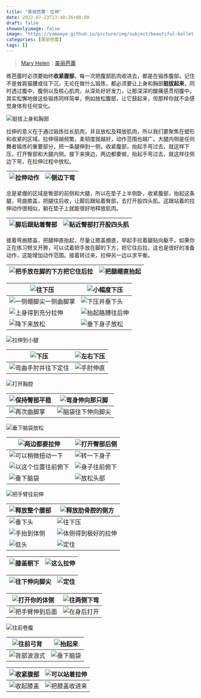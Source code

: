 ```yaml
---
title: "美丽芭蕾：拉伸"
date: 2022-07-23T23:40:26+08:00
draft: false
showonlyimage: false
image: "https://yamaeye.github.io/picture/img/subject/beautiful-ballet.jpg"
categories: [美丽芭蕾]
tags: []
---
```


>[Mary Helen](https://space.bilibili.com/1718958133)：[美丽芭蕾](https://www.bilibili.com/video/BV1tW411P7ew)

<!--more-->

练芭蕾时必须要始终**收紧腹部**，每一次把腹部肌肉收进去，都是在锻炼腹部。记住不是耸肩猫腰或往下沉，无论在做什么锻炼，都必须要让上身和胸部**挺拔起来**，同时透过腹中、腹侧以及核心肌肉，从深处好好发力，让那深深的酸痛感贯彻腹中。其实松懈地做这些锻炼同样简单，例如放松腹部，让它鼓起来，但那样你就不会感觉身体有任何变化。

![挺拔上身和胸部](https://yamaeye.github.io/picture/img/beautiful-ballet/LaShen/60.png)

拉伸的意义在于通过锻炼拉长肌肉，并且放松及释放肌肉，所以我们要聚焦在塑形和收紧的区域。拉伸得越频繁，柔韧度就越好，动作范围也越广。大腿内侧是任何舞者锻炼的重要部分，把一条腿伸到一侧，收紧腹部，抬起手弯过去，就这样下压，打开臀部和大腿内侧。接下来换边，两边都要做，抬起手弯过去，就这样往侧边下弯，在拉伸过程中放松。

| ![拉伸动作](https://yamaeye.github.io/picture/img/beautiful-ballet/LaShen/39.jpg) | ![侧边下弯](https://yamaeye.github.io/picture/img/beautiful-ballet/LaShen/40.jpg) |
| ----------------------------------------------------------------------------- | ----------------------------------------------------------------------------- |

总是紧绷的区域是臀部的前侧和大腿，所以在垫子上半侧卧，收紧腹部，抬起这条腿，弯曲膝盖，把腿往后收，让脚后跟贴着臀部，去打开股四头肌。这跟站着的拉伸动作很相似，躺在垫子上就能很好地释放肌肉。

| ![脚后跟贴着臀部](https://yamaeye.github.io/picture/img/beautiful-ballet/LaShen/54.jpg) | ![贴近臀部打开股四头肌](https://yamaeye.github.io/picture/img/beautiful-ballet/LaShen/55.jpg) |
| -------------------------------------------------------------------------------- | ----------------------------------------------------------------------------------- |

接着弯曲膝盖，把腿伸直抬起，尽量让膝盖绷直，举起手拉着腿贴向躯干。如果你正在练习劈叉开胯，可以试着把手放在脚的下方，把它往后拉，这也是很好的准备动作，这能增加动作范围。接着转过来，拉伸另一边以求平衡。

| ![把手放在脚的下方把它住后拉](https://yamaeye.github.io/picture/img/beautiful-ballet/LaShen/56.jpg)<br> | ![把腿绷直抬起](https://yamaeye.github.io/picture/img/beautiful-ballet/LaShen/57.jpg) |
| ------------------------------------------------------------------------------------------ | ------------------------------------------------------------------------------- |




![往下压](https://yamaeye.github.io/picture/img/beautiful-ballet/LaShen/01.jpg) | ![小幅度下压](https://yamaeye.github.io/picture/img/beautiful-ballet/LaShen/02.jpg)
-|-
![一侧绷脚尖一侧曲脚掌](https://yamaeye.github.io/picture/img/beautiful-ballet/LaShen/03.jpg) | ![下压并垂下头](https://yamaeye.github.io/picture/img/beautiful-ballet/LaShen/04.jpg)
![上身得到充分拉伸](https://yamaeye.github.io/picture/img/beautiful-ballet/LaShen/05.jpg) | ![抬起胳膊往后伸](https://yamaeye.github.io/picture/img/beautiful-ballet/LaShen/06.jpg)
![降下来放松](https://yamaeye.github.io/picture/img/beautiful-ballet/LaShen/07.jpg) | ![垂下身子放松](https://yamaeye.github.io/picture/img/beautiful-ballet/LaShen/08.jpg)

![拉伸到小腿](https://yamaeye.github.io/picture/img/beautiful-ballet/LaShen/09.jpg)

![下压](https://yamaeye.github.io/picture/img/beautiful-ballet/LaShen/10.jpg) | ![左右下压](https://yamaeye.github.io/picture/img/beautiful-ballet/LaShen/11.jpg)
-|-
![弯曲手肘并往下定住](https://yamaeye.github.io/picture/img/beautiful-ballet/LaShen/12.jpg) | ![手肘伸直](https://yamaeye.github.io/picture/img/beautiful-ballet/LaShen/13.jpg)

![打开胸腔](https://yamaeye.github.io/picture/img/beautiful-ballet/LaShen/14.jpg)

![保持臀部平稳](https://yamaeye.github.io/picture/img/beautiful-ballet/LaShen/15.jpg) | ![弯身伸向那只脚](https://yamaeye.github.io/picture/img/beautiful-ballet/LaShen/16.jpg)
-|-
![再次曲脚掌](https://yamaeye.github.io/picture/img/beautiful-ballet/LaShen/17.jpg) | ![脑袋往下伸向脚尖](https://yamaeye.github.io/picture/img/beautiful-ballet/LaShen/18.jpg)

![垂下脑袋放松](https://yamaeye.github.io/picture/img/beautiful-ballet/LaShen/19.jpg)

![两边都要拉伸](https://yamaeye.github.io/picture/img/beautiful-ballet/LaShen/20.jpg) | ![打开臀部后侧](https://yamaeye.github.io/picture/img/beautiful-ballet/LaShen/21.jpg)
-|-
![可以稍微扭动一下](https://yamaeye.github.io/picture/img/beautiful-ballet/LaShen/22.jpg) | ![转一下身子](https://yamaeye.github.io/picture/img/beautiful-ballet/LaShen/23.jpg)
![以这个位置往前俯下](https://yamaeye.github.io/picture/img/beautiful-ballet/LaShen/24.jpg) | ![身子往前俯下](https://yamaeye.github.io/picture/img/beautiful-ballet/LaShen/25.jpg)
![垂下脑袋](https://yamaeye.github.io/picture/img/beautiful-ballet/LaShen/26.jpg) | ![放松头部](https://yamaeye.github.io/picture/img/beautiful-ballet/LaShen/27.jpg)

![把手臂往前伸](https://yamaeye.github.io/picture/img/beautiful-ballet/LaShen/28.jpg)

![释放整个腰部](https://yamaeye.github.io/picture/img/beautiful-ballet/LaShen/29.jpg) | ![释放肋骨腔的侧方](https://yamaeye.github.io/picture/img/beautiful-ballet/LaShen/30.jpg)
-|-
![垂下头](https://yamaeye.github.io/picture/img/beautiful-ballet/LaShen/31.jpg) | ![往下压](https://yamaeye.github.io/picture/img/beautiful-ballet/LaShen/32.jpg)
![手抬到体侧](https://yamaeye.github.io/picture/img/beautiful-ballet/LaShen/33.jpg) | ![体侧得到极好的拉伸](https://yamaeye.github.io/picture/img/beautiful-ballet/LaShen/34.jpg)
![低头](https://yamaeye.github.io/picture/img/beautiful-ballet/LaShen/35.jpg) | ![定住](https://yamaeye.github.io/picture/img/beautiful-ballet/LaShen/36.jpg)

| ![膝盖朝下](https://yamaeye.github.io/picture/img/beautiful-ballet/LaShen/37.jpg) | ![这么拉伸](https://yamaeye.github.io/picture/img/beautiful-ballet/LaShen/38.jpg) |
| ----------------------------------------------------------------------------- | ----------------------------------------------------------------------------- |

| ![往下伸向脚尖](https://yamaeye.github.io/picture/img/beautiful-ballet/LaShen/41.jpg) | ![定住](https://yamaeye.github.io/picture/img/beautiful-ballet/LaShen/42.jpg) |
| ------------------------------------------------------------------------------- | --------------------------------------------------------------------------- |


| ![打开你的体侧](https://yamaeye.github.io/picture/img/beautiful-ballet/LaShen/43.jpg)  | ![往两侧下弯](https://yamaeye.github.io/picture/img/beautiful-ballet/LaShen/44.jpg) |
| -------------------------------------------------------------------------------- | ------------------------------------------------------------------------------ |
| ![把手臂伸到后面](https://yamaeye.github.io/picture/img/beautiful-ballet/LaShen/45.jpg) | ![在身后打开](https://yamaeye.github.io/picture/img/beautiful-ballet/LaShen/46.jpg) |

![往前卷腹](https://yamaeye.github.io/picture/img/beautiful-ballet/LaShen/47.jpg)

| ![往前弓背](https://yamaeye.github.io/picture/img/beautiful-ballet/LaShen/48.jpg) | ![抬起来](https://yamaeye.github.io/picture/img/beautiful-ballet/LaShen/49.jpg) |
| ----------------------------------------------------------------------------- | ---------------------------------------------------------------------------- |
|![背部波浪式](https://yamaeye.github.io/picture/img/beautiful-ballet/LaShen/50.jpg) | ![垂下脑袋](https://yamaeye.github.io/picture/img/beautiful-ballet/LaShen/51.jpg)

| ![收紧腹部](https://yamaeye.github.io/picture/img/beautiful-ballet/LaShen/52.jpg)          | ![可以站着拉伸](https://yamaeye.github.io/picture/img/beautiful-ballet/LaShen/53.jpg)     |
| -------------------------------------------------------------------------------------- | ----------------------------------------------------------------------------------- |
| ![收起膝盖](https://yamaeye.github.io/picture/img/beautiful-ballet/LaShen/58.jpg)          | ![把膝盖收进来](https://yamaeye.github.io/picture/img/beautiful-ballet/LaShen/59.jpg)     |
